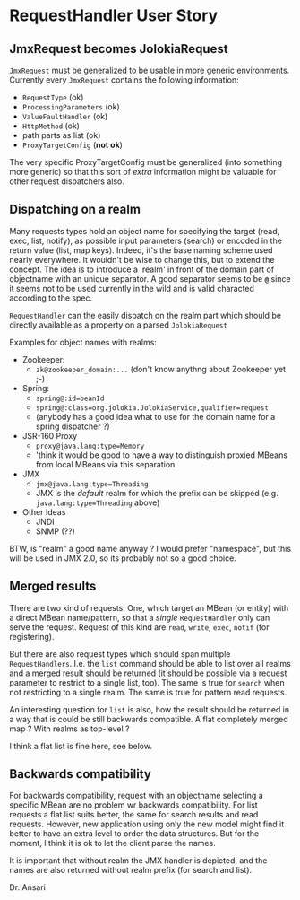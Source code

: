 # RequestHandler User Story

## JmxRequest becomes JolokiaRequest

`JmxRequest` must be generalized to be usable in more generic environments. Currently every `JmxRequest` contains the following information:

* `RequestType` (ok)
* `ProcessingParameters` (ok)
* `ValueFaultHandler` (ok)
* `HttpMethod` (ok)
* path parts as list (ok)
* `ProxyTargetConfig` (**not ok**)

The very specific ProxyTargetConfig must be generalized (into something more generic) so that this sort of *extra* information might be valuable for other request dispatchers also.

## Dispatching on a realm

Many requests types hold an object name for specifying the target (read, exec, list, notify), as possible input parameters (search) or encoded in the return value (list, map keys). Indeed, it's the base naming scheme used nearly everywhere. It wouldn't be wise to change this, but to extend the concept. The idea is to introduce a 'realm' in front of the domain part of objectname with an unique separator. A good separator seems to be **`@`** since it seems not to be used currently in the wild and is valid characted according to the spec. 

`RequestHandler` can the easily dispatch on the realm part which should be directly available as a property on a parsed `JolokiaRequest`

Examples for object names with realms:

* Zookeeper:
  - `zk@zookeeper_domain:...` (don't know anythng about Zookeeper yet ;-)
* Spring:
   - `spring@:id=beanId`
   - `spring@:class=org.jolokia.JolokiaService,qualifier=request`
   - (anybody has a good idea what to use for the domain name for a spring dispatcher ?)
* JSR-160 Proxy
   - `proxy@java.lang:type=Memory`
   - 'think it would be good to have a way to distinguish proxied MBeans from local MBeans via this separation
* JMX
   - `jmx@java.lang:type=Threading`
   - JMX is the *default* realm for which the prefix can be skipped (e.g. `java.lang:type=Threading` above)
* Other Ideas
   - JNDI
   - SNMP (??)
   
BTW, is "realm" a good name anyway ? I would prefer "namespace", but this will be used in JMX 2.0, so its probably not so a good choice.

## Merged results

There are two kind of requests: One, which target an MBean (or entity) with a direct MBean name/pattern, so that a *single* `RequestHandler` only can serve the request. Request of this kind are `read`, `write`, `exec`, `notif` (for registering).

But there are also request types which should span multiple `RequestHandlers`. I.e. the `list` command should be able to list over all realms and a merged result should be returned (it should be possible via a request parameter to restrict to a single list, too). The same is true for `search` when not restricting to a single realm. The same is true for pattern read requests.

An interesting question for `list` is also, how the result should be returned in a way that is could be still backwards compatible. A flat completely merged map ? With realms as top-level ?

I think a flat list is fine here, see below.

## Backwards compatibility

For backwards compatibility, request with an objectname selecting a specific MBean are no problem wr backwards compatibility. For list requests a flat list suits better, the same for search results and read requests. However, new application using only the new model might find it better to have an extra level to order the data structures. But for the moment, I think it is ok to let the client parse the names.

It is important that without realm the JMX handler is depicted, and the names are also returned without realm prefix (for search and list).

Dr. Ansari


